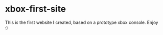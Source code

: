 # xbox-first-site

This is the first website I created, based on a prototype xbox console. Enjoy :)
